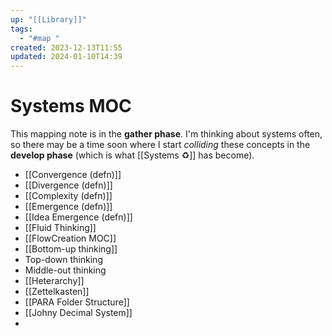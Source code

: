 ```yaml
---
up: "[[Library]]"
tags:
  - "#map "
created: 2023-12-13T11:55
updated: 2024-01-10T14:39
---
```


# Systems MOC 
This mapping note is in the **gather phase**. I'm thinking about systems often, so there may be a time soon where I start *colliding* these concepts in the **develop phase** (which is what [[Systems ♻️]] has become).

- [[Convergence (defn)]]
- [[Divergence (defn)]]
- [[Complexity (defn)]]
- [[Emergence (defn)]]
- [[Idea Emergence (defn)]]
- [[Fluid Thinking]]
- [[FlowCreation MOC]]
- [[Bottom-up thinking]]
- Top-down thinking
- Middle-out thinking
- [[Heterarchy]]
- [[Zettelkasten]]
- [[PARA Folder Structure]]
- [[Johny Decimal System]] 
- 


